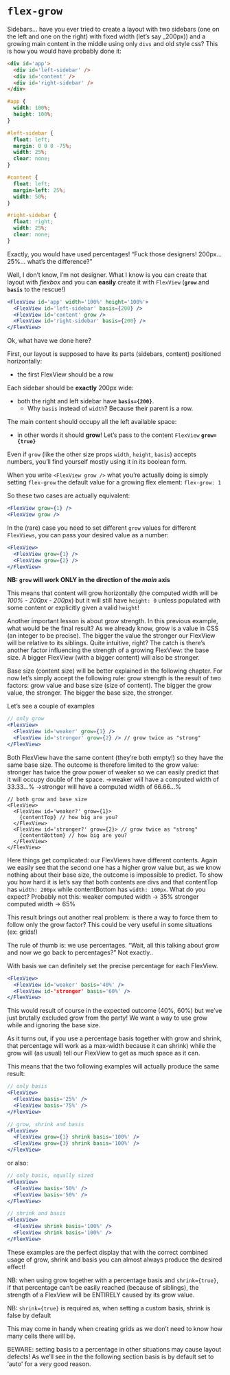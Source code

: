 # `flex-grow`

Sidebars... have you ever tried to create a layout with two sidebars (one on the left and one on the right) with fixed width (let’s say _200px)) and a growing main content in the middle using only `divs` and old style css?
This is how you would have probably done it:


```html
<div id='app'>
  <div id='left-sidebar' />
  <div id='content' />
  <div id='right-sidebar' />
</div>
```

```css
#app {
  width: 100%;
  height: 100%;
}

#left-sidebar {
  float: left;
  margin: 0 0 0 -75%;
  width: 25%;
  clear: none;
}

#content {
  float: left;
  margin-left: 25%;
  width: 50%;
}

#right-sidebar {
  float: right;
  width: 25%;
  clear: none;
}
```

Exactly, you would have used percentages! “Fuck those designers! 200px… 25%… what’s the difference?”

Well, I don’t know, I’m not designer. What I know is you can create that layout with _flexbox_ and you can **easily** create it with `FlexView` (**`grow`** and **`basis`** to the rescue!)

```jsx
<FlexView id='app' width='100%' height='100%'>
  <FlexView id='left-sidebar' basis={200} />
  <FlexView id='content' grow />
  <FlexView id='right-sidebar' basis={200} />
</FlexView>
```

Ok, what have we done here?

First, our layout is supposed to have its parts (sidebars, content) positioned horizontally:

- the first FlexView should be a row

Each sidebar should be **exactly** 200px wide:

- both the right and left sidebar have **`basis={200}`**.
  - Why `basis` instead of `width`? Because their parent is a row.

The main content should occupy all the left available space:

- in other words it should **grow**! Let’s pass to the content `FlexView` **`grow={true}`**

Even if `grow` (like the other size props `width`, `height`, `basis`) accepts numbers, you’ll find yourself mostly using it in its boolean form.

When you write `<FlexView grow />` what you’re actually doing is simply setting `flex-grow` the default value for a growing flex element: `flex-grow: 1`

So these two cases are actually equivalent:

```jsx
<FlexView grow={1} />
<FlexView grow />
```

In the (rare) case you need to set different `grow` values for different `FlexViews`, you can pass your desired value as a number:

```jsx
<FlexView>
  <FlexView grow={1} />
  <FlexView grow={2} />
</FlexView>
```

**NB: `grow` will work ONLY in the direction of the *main* axis**

This means that content will grow horizontally (the computed width will be _100% - 200px - 200px_) but it will still have `height: 0` unless populated with some content or explicitly given a valid `height`!

Another important lesson is about grow strength. In this previous example, what would be the final result?
As we already know, grow is a value in CSS (an integer to be precise). The bigger the value the stronger our FlexView will be relative to its siblings. Quite intuitive, right? The catch is there’s another factor influencing the strength of a growing FlexView: the base size.
A bigger FlexView (with a bigger content) will also be stronger.

Base size (content size) will be better explained in the following chapter. For now let’s simply accept the following rule:
grow strength is the result of two factors: grow value and base size (size of content).
The bigger the grow value, the stronger. The bigger the base size, the stronger.

Let’s see a couple of examples

```jsx
// only grow
<FlexView>
  <FlexView id='weaker' grow={1} />
  <FlexView id='stronger' grow={2} /> // grow twice as "strong"
</FlexView>
```

Both FlexView have the same content (they’re both empty!) so they have the same base size. The outcome is therefore limited to the grow value:
stronger has twice the grow power of weaker so we can easily predict that it will occupy double of the space.
→weaker will have a computed width of 33.33...%
→stronger will have a computed width of 66.66...%

```
// both grow and base size
<FlexView>
  <FlexView id='weaker?' grow={1}>
    {contentTop} // how big are you?
  </FlexView>
  <FlexView id='stronger?' grow={2}> // grow twice as "strong"
    {contentBottom} // how big are you?
  </FlexView>
</FlexView>
```

Here things get complicated: our FlexViews have different contents. Again we easily see that the second one has a higher grow value  but, as we know nothing about their base size, the outcome is impossible to predict.
To show you how hard it is let’s say that both contents are divs and that contentTop has `width: 200px` while contentBottom has `width: 100px`. What do you expect? Probably not this:
weaker computed width → 35%
stronger computed width → 65%

This result brings out another real problem: is there a way to force them to follow only the grow factor? This could be very useful in some situations (ex: grids!)

The rule of thumb is: we use percentages.
“Wait, all this talking about grow and now we go back to percentages?” Not exactly..

With basis we can definitely set the precise percentage for each FlexView.

```jsx
<FlexView>
  <FlexView id='weaker' basis='40%' />
  <FlexView id-'stronger' basis='60%' />
</FlexView>
```

This would result of course in the expected outcome (40%, 60%) but we’ve just brutally excluded grow from the party! We want a way to use grow while and ignoring the base size.

As it turns out, if you use a percentage basis together with grow  and shrink, that percentage will work as a max-width because it can shrink) while the grow will (as usual) tell our FlexView to get as much space as it can.

This means that the two following examples will actually produce the same result:

```jsx
// only basis
<FlexView>
  <FlexView basis='25%' />
  <FlexView basis='75%' />
</FlexView>

// grow, shrink and basis
<FlexView>
  <FlexView grow={1} shrink basis='100%' />
  <FlexView grow={3} shrink basis='100%' />
</FlexView>
```

or also:

```jsx
// only basis, equally sized
<FlexView>
  <FlexView basis='50%' />
  <FlexView basis='50%' />
</FlexView>

// shrink and basis
<FlexView>
  <FlexView shrink basis='100%' />
  <FlexView shrink basis='100%' />
</FlexView>
```

These examples are the perfect display that with the correct combined usage of grow, shrink and basis you can almost always produce the desired effect!

NB: when using grow together with a percentage basis  and `shrink={true}`, if that percentage can’t be easily reached (because of siblings), the strength of a FlexView will be ENTIRELY caused by its grow value.

NB: `shrink={true}` is required as, when setting a custom basis, shrink is false by default

This may come in handy when creating grids as we don’t need to know how many cells there will be.

BEWARE: setting basis to a percentage in other situations may cause layout defects! As we’ll see in the the following section basis is by default set to ‘auto' for a very good reason.

